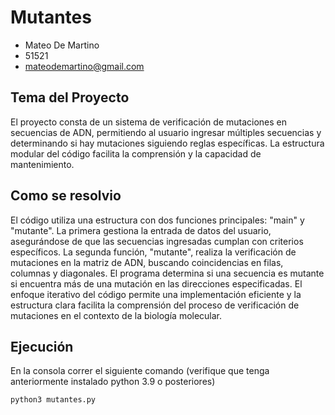 # Mutantes

* Mateo De Martino
* 51521
* mateodemartino@gmail.com

## Tema del Proyecto

El proyecto consta de un sistema de verificación de mutaciones en secuencias de ADN, permitiendo al usuario ingresar múltiples secuencias y determinando si hay mutaciones siguiendo reglas específicas. La estructura modular del código facilita la comprensión y la capacidad de mantenimiento.

## Como se resolvio

El código utiliza una estructura con dos funciones principales: "main" y "mutante". La primera gestiona la entrada de datos del usuario, asegurándose de que las secuencias ingresadas cumplan con criterios específicos. La segunda función, "mutante", realiza la verificación de mutaciones en la matriz de ADN, buscando coincidencias en filas, columnas y diagonales. El programa determina si una secuencia es mutante si encuentra más de una mutación en las direcciones especificadas. El enfoque iterativo del código permite una implementación eficiente y la estructura clara facilita la comprensión del proceso de verificación de mutaciones en el contexto de la biología molecular. 

## Ejecución
En la consola correr el siguiente comando
(verifique que tenga anteriormente instalado python 3.9 o posteriores)

    python3 mutantes.py    